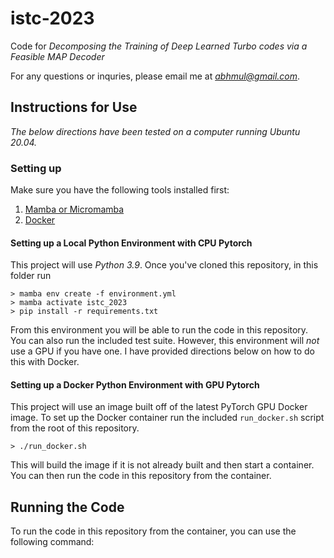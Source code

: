 # istc-2023

Code for _Decomposing the Training of Deep Learned Turbo codes via a Feasible MAP Decoder_

For any questions or inquries, please email me at *abhmul@gmail.com*.

## Instructions for Use

_The below directions have been tested on a computer running Ubuntu 20.04._

### Setting up

Make sure you have the following tools installed first:

1. [Mamba or Micromamba](https://mamba.readthedocs.io/en/latest/installation.html)
2. [Docker](https://www.docker.com/)

#### Setting up a Local Python Environment with CPU Pytorch

This project will use _Python 3.9_. Once you've cloned this repository, in this folder run

```
> mamba env create -f environment.yml
> mamba activate istc_2023
> pip install -r requirements.txt
```

From this environment you will be able to run the code in this repository. You can also run the included test suite. However, this environment will _not_ use a GPU if you have one. I have provided directions below on how to do this with Docker.

#### Setting up a Docker Python Environment with GPU Pytorch

This project will use an image built off of the latest PyTorch GPU Docker image. To set up the Docker container run the included `run_docker.sh` script from the root of this repository.

```
> ./run_docker.sh
```

This will build the image if it is not already built and then start a container. You can then run the code in this repository from the container.

## Running the Code

To run the code in this repository from the container, you can use the following command:

```

```
